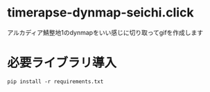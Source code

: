 # timerapse-dynmap-seichi.click
アルカディア鯖整地1のdynmapをいい感じに切り取ってgifを作成します

# 必要ライブラリ導入
`pip install -r requirements.txt`

